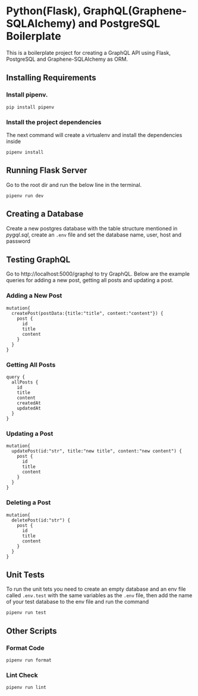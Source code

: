# Python(Flask), GraphQL(Graphene-SQLAlchemy) and PostgreSQL Boilerplate
This is a boilerplate project for creating a GraphQL API using Flask, PostgreSQL and Graphene-SQLAlchemy as ORM.

## Installing Requirements
### Install pipenv.
```
pip install pipenv
```
### Install the project dependencies
The next command will create a virtualenv and install the dependencies inside
```
pipenv install
```

## Running Flask Server
Go to the root dir and run the below line in the terminal.
```
pipenv run dev
```
## Creating a Database
Create a new postgres database with the table structure mentioned in *pygql.sql*, create an `.env` file and set the database name, user, host and password

## Testing GraphQL
Go to http://localhost:5000/graphql to try GraphQL. Below are the example queries for adding a new post, getting all posts and updating a post.
### Adding a New Post
```
mutation{
  createPost(postData:{title:"title", content:"content"}) {
    post {
      id
      title
      content
    }
  }
}
```
### Getting All Posts 
```
query {
  allPosts {
    id
    title
    content
    createdAt
    updatedAt
  }
}
```

### Updating a Post
```
mutation{
  updatePost(id:"str", title:"new title", content:"new content") {
    post {
      id
      title
      content
    }
  }
}
```

### Deleting a Post
```
mutation{
  deletePost(id:"str") {
    post {
      id
      title
      content
    }
  }
}
```

## Unit Tests
To run the unit tets you need to create an empty database and an env file called `.env.test` with the same variables as the `.env` file, then add the name of your test database to the env file and run the command

```
pipenv run test
```

## Other Scripts
### Format Code
```
pipenv run format
```

### Lint Check
```
pipenv run lint
```